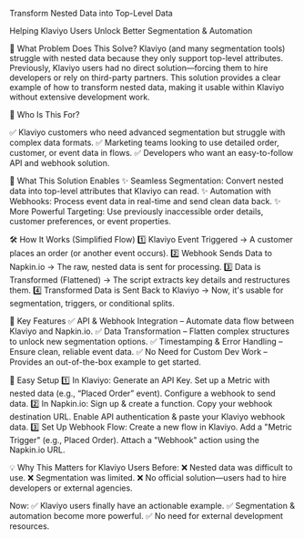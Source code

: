 Transform Nested Data into Top-Level Data

Helping Klaviyo Users Unlock Better Segmentation & Automation

🚀 What Problem Does This Solve?
Klaviyo (and many segmentation tools) struggle with nested data because they only support top-level attributes.
Previously, Klaviyo users had no direct solution—forcing them to hire developers or rely on third-party partners.
This solution provides a clear example of how to transform nested data, making it usable within Klaviyo without extensive development work.

🎯 Who Is This For?

✅ Klaviyo customers who need advanced segmentation but struggle with complex data formats.
✅ Marketing teams looking to use detailed order, customer, or event data in flows.
✅ Developers who want an easy-to-follow API and webhook solution.

🔑 What This Solution Enables
✨ Seamless Segmentation: Convert nested data into top-level attributes that Klaviyo can read.
✨ Automation with Webhooks: Process event data in real-time and send clean data back.
✨ More Powerful Targeting: Use previously inaccessible order details, customer preferences, or event properties.

🛠 How It Works (Simplified Flow)
1️⃣ Klaviyo Event Triggered
→ A customer places an order (or another event occurs).
2️⃣ Webhook Sends Data to Napkin.io
→ The raw, nested data is sent for processing.
3️⃣ Data is Transformed (Flattened)
→ The script extracts key details and restructures them.
4️⃣ Transformed Data is Sent Back to Klaviyo
→ Now, it's usable for segmentation, triggers, or conditional splits.

🔎 Key Features
✅ API & Webhook Integration – Automate data flow between Klaviyo and Napkin.io.
✅ Data Transformation – Flatten complex structures to unlock new segmentation options.
✅ Timestamping & Error Handling – Ensure clean, reliable event data.
✅ No Need for Custom Dev Work – Provides an out-of-the-box example to get started.

📌 Easy Setup
1️⃣ In Klaviyo:
Generate an API Key.
Set up a Metric with nested data (e.g., “Placed Order” event).
Configure a webhook to send data.
2️⃣ In Napkin.io:
Sign up & create a function.
Copy your webhook destination URL.
Enable API authentication & paste your Klaviyo webhook data.
3️⃣ Set Up Webhook Flow:
Create a new flow in Klaviyo.
Add a "Metric Trigger" (e.g., Placed Order).
Attach a "Webhook" action using the Napkin.io URL.

💡 Why This Matters for Klaviyo Users
Before:
❌ Nested data was difficult to use.
❌ Segmentation was limited.
❌ No official solution—users had to hire developers or external agencies.

Now:
✅ Klaviyo users finally have an actionable example.
✅ Segmentation & automation become more powerful.
✅ No need for external development resources.
